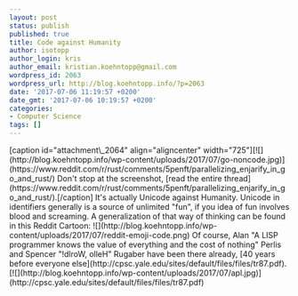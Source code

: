 ```yaml
---
layout: post
status: publish
published: true
title: Code against Humanity
author: isotopp
author_login: kris
author_email: kristian.koehntopp@gmail.com
wordpress_id: 2063
wordpress_url: http://blog.koehntopp.info/?p=2063
date: '2017-07-06 11:19:57 +0200'
date_gmt: '2017-07-06 10:19:57 +0200'
categories:
- Computer Science
tags: []
---
```

<p>[caption id="attachment\_2064" align="aligncenter" width="725"][![](http://blog.koehntopp.info/wp-content/uploads/2017/07/go-noncode.jpg)](https://www.reddit.com/r/rust/comments/5penft/parallelizing_enjarify_in_go_and_rust/) Don't stop at the screenshot, [read the entire thread](https://www.reddit.com/r/rust/comments/5penft/parallelizing_enjarify_in_go_and_rust/).[/caption] It's actually Unicode against Humanity. Unicode in identifiers generally is a source of unlimited "fun", if you idea of fun involves blood and screaming. <!--more--> A generalization of that way of thinking can be found in this Reddit Cartoon: ![](http://blog.koehntopp.info/wp-content/uploads/2017/07/reddit-emoji-code.png) Of course,&nbsp;Alan "A LISP programmer knows the value of everything and the cost of nothing" Perlis and Spencer "!dlroW, olleH" Rugaber have been there already, [40 years before everyone else](http://cpsc.yale.edu/sites/default/files/files/tr87.pdf). [![](http://blog.koehntopp.info/wp-content/uploads/2017/07/apl.jpg)](http://cpsc.yale.edu/sites/default/files/files/tr87.pdf)</p>
